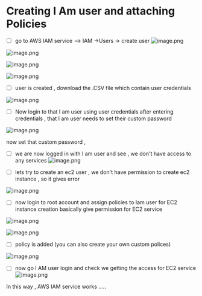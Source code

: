 # Creating I Am user and attaching Policies





- [ ] go to AWS  IAM service  --> IAM ->Users -> create user
![image.png](https://eraser.imgix.net/workspaces/EJ3iJdJH120ujDdkAoyz/yuIy5hbLwHZ10ovGIULZ9qCXT8E3/2GGEPr_zM3tWC0FzF_UtF.png?ixlib=js-3.7.0 "image.png")





![image.png](https://eraser.imgix.net/workspaces/EJ3iJdJH120ujDdkAoyz/yuIy5hbLwHZ10ovGIULZ9qCXT8E3/0Np6Pt-Mq70fjibkHuDqo.png?ixlib=js-3.7.0 "image.png")



![image.png](https://eraser.imgix.net/workspaces/EJ3iJdJH120ujDdkAoyz/yuIy5hbLwHZ10ovGIULZ9qCXT8E3/fBogLCRHvI8_mPFGe0XMW.png?ixlib=js-3.7.0 "image.png")

![image.png](https://eraser.imgix.net/workspaces/EJ3iJdJH120ujDdkAoyz/yuIy5hbLwHZ10ovGIULZ9qCXT8E3/tWT0bWcIbVJmfVFXvwLr8.png?ixlib=js-3.7.0 "image.png")



- [ ] user is created , download the .CSV file which contain user credentials 


![image.png](https://eraser.imgix.net/workspaces/EJ3iJdJH120ujDdkAoyz/yuIy5hbLwHZ10ovGIULZ9qCXT8E3/ZqfiYVACaVnGUiF9b-T08.png?ixlib=js-3.7.0 "image.png")

- [ ] Now login to that  I am user using user credentials 
after entering credentials , that I am user needs to set their custom password



![image.png](https://eraser.imgix.net/workspaces/EJ3iJdJH120ujDdkAoyz/yuIy5hbLwHZ10ovGIULZ9qCXT8E3/mBcvx6XEGeU7m0d-1Wes6.png?ixlib=js-3.7.0 "image.png")

now set that custom password ,

- [ ] we are now logged in with I am user and see , we don't have access to any services 
![image.png](https://eraser.imgix.net/workspaces/EJ3iJdJH120ujDdkAoyz/yuIy5hbLwHZ10ovGIULZ9qCXT8E3/2fPH1BlRR1mhA6qhU93xQ.png?ixlib=js-3.7.0 "image.png")

- [ ] lets try to create an ec2 user , we don't have permission to create ec2 instance , so it gives error


![image.png](https://eraser.imgix.net/workspaces/EJ3iJdJH120ujDdkAoyz/yuIy5hbLwHZ10ovGIULZ9qCXT8E3/A-X_9vcaZakj81bwOzOSb.png?ixlib=js-3.7.0 "image.png")

- [ ] now login to root account and assign policies to Iam user for EC2 instance creation 
basically give permission for EC2 service 

![image.png](https://eraser.imgix.net/workspaces/EJ3iJdJH120ujDdkAoyz/yuIy5hbLwHZ10ovGIULZ9qCXT8E3/0z1385cyDKDyYDhuZKLFd.png?ixlib=js-3.7.0 "image.png")

![image.png](https://eraser.imgix.net/workspaces/EJ3iJdJH120ujDdkAoyz/yuIy5hbLwHZ10ovGIULZ9qCXT8E3/nF1WxnspF3pV9wyHiG2Ff.png?ixlib=js-3.7.0 "image.png")

- [ ] policy is added (you can also create your own custom polices)


![image.png](https://eraser.imgix.net/workspaces/EJ3iJdJH120ujDdkAoyz/yuIy5hbLwHZ10ovGIULZ9qCXT8E3/tvKdnTXlCVaizf-HB4OuD.png?ixlib=js-3.7.0 "image.png")

- [ ] now go I AM user login and check we getting the access for EC2 service 
![image.png](https://eraser.imgix.net/workspaces/EJ3iJdJH120ujDdkAoyz/yuIy5hbLwHZ10ovGIULZ9qCXT8E3/DE0dCxbZXst5cYd0JN_Bs.png?ixlib=js-3.7.0 "image.png")

In this way , AWS  IAM service works .....

